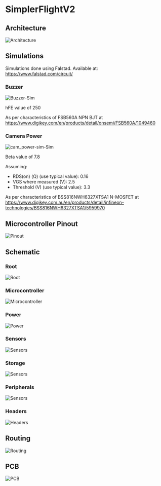 # SimplerFlightV2

## Architecture
![Architecture](https://github.com/elenajusto/SimplerFlightV2/blob/main/Images/architecture.png)

## Simulations
Simulations done using Falstad. Available at: https://www.falstad.com/circuit/

### Buzzer
![Buzzer-Sim](https://github.com/elenajusto/SimplerFlightV2/blob/main/Images/buzzer-sim.png)

hFE value of 250 

As per characteristics of FSB560A NPN BJT at https://www.digikey.com/en/products/detail/onsemi/FSB560A/1049460

### Camera Power
![cam_power-sim-Sim](https://github.com/elenajusto/SimplerFlightV2/blob/main/Images/cam_power-sim.png)

Beta value of 7.8

Assuming:
- RDS(on) (Ω) (use typical value): 0.16
- VGS where measured (V): 2.5
- Threshold (V) (use typical value): 3.3

As per characteristics of BSS816NWH6327XTSA1 N-MOSFET at https://www.digikey.com.au/en/products/detail/infineon-technologies/BSS816NWH6327XTSA1/5959970

## Microcontroller Pinout
![Pinout](https://github.com/elenajusto/SimplerFlightV2/blob/main/Images/pinout.png)

## Schematic

### Root
![Root](https://github.com/elenajusto/SimplerFlightV2/blob/main/Images/root.png)

### Microcontroller
![Microcontroller](https://github.com/elenajusto/SimplerFlightV2/blob/main/Images/mcu.png)

### Power
![Power](https://github.com/elenajusto/SimplerFlightV2/blob/main/Images/power.png)

### Sensors
![Sensors](https://github.com/elenajusto/SimplerFlightV2/blob/main/Images/sensors.png)

### Storage
![Sensors](https://github.com/elenajusto/SimplerFlightV2/blob/main/Images/storage.png)

### Peripherals
![Sensors](https://github.com/elenajusto/SimplerFlightV2/blob/main/Images/peripherals.png)

### Headers
![Headers](https://github.com/elenajusto/SimplerFlightV2/blob/main/Images/headers.png)

## Routing
![Routing](https://github.com/elenajusto/SimplerFlightV2/blob/main/Images/routing.png)

## PCB
![PCB](https://github.com/elenajusto/SimplerFlightV2/blob/main/Images/pcb.png)